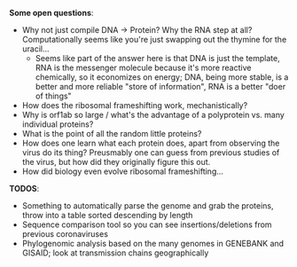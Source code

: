 **Some open questions**:
* Why not just compile DNA -> Protein? Why the RNA step at all? Computationally seems like you're just swapping out the thymine for the uracil...
    * Seems like part of the answer here is that DNA is just the template, RNA is the messenger molecule because it's more reactive chemically, so it economizes on energy; DNA, being more stable, is a better and more reliable "store of information", RNA is a better "doer of things"
* How does the ribosomal frameshifting work, mechanistically?
* Why is orf1ab so large / what's the advantage of a polyprotein vs. many individual proteins?
* What is the point of all the random little proteins? 
* How does one learn what each protein does, apart from observing the virus do its thing? Preusmably one can guess from previous studies of the virus, but how did they originally figure this out. 
* How did biology even evolve ribosomal frameshifting... 

**TODOS**:
* Something to automatically parse the genome and grab the proteins, throw into a table sorted descending by length
* Sequence comparison tool so you can see insertions/deletions from previous coronaviruses
* Phylogenomic analysis based on the many genomes in GENEBANK and GISAID; look at transmission chains geographically 
